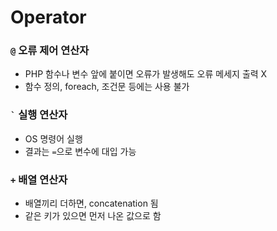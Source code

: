 Operator
===
### `@` 오류 제어 연산자
- PHP 함수나 변수 앞에 붙이면 오류가 발생해도 오류 메세지 출력 X
- 함수 정의, foreach, 조건문 등에는 사용 불가

### `` ` `` 실행 연산자
- OS 명령어 실행
- 결과는 `=`으로 변수에 대입 가능

### `+` 배열 연산자
- 배열끼리 더하면, concatenation 됨
- 같은 키가 있으면 먼저 나온 값으로 함